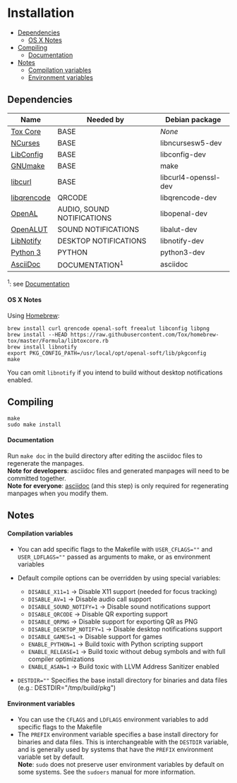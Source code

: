 # Installation
* [Dependencies](#dependencies)
  * [OS X Notes](#os-x-notes)
* [Compiling](#compiling)
  * [Documentation](#documentation)
* [Notes](#notes)
  * [Compilation variables](#compilation-variables)
  * [Environment variables](#environment-variables)

## Dependencies
| Name                                                 | Needed by                  | Debian package      |
|------------------------------------------------------|----------------------------|---------------------|
| [Tox Core](https://github.com/toktok/c-toxcore)      | BASE                       | *None*              |
| [NCurses](https://www.gnu.org/software/ncurses)      | BASE                       | libncursesw5-dev    |
| [LibConfig](http://www.hyperrealm.com/libconfig)     | BASE                       | libconfig-dev       |
| [GNUmake](https://www.gnu.org/software/make)         | BASE                       | make                |
| [libcurl](http://curl.haxx.se/)                      | BASE                       | libcurl4-openssl-dev|
| [libqrencode](https://fukuchi.org/works/qrencode/)   | QRCODE                     | libqrencode-dev     |
| [OpenAL](http://openal.org)                          | AUDIO, SOUND NOTIFICATIONS | libopenal-dev       |
| [OpenALUT](http://openal.org)                        | SOUND NOTIFICATIONS        | libalut-dev         |
| [LibNotify](https://developer.gnome.org/libnotify)   | DESKTOP NOTIFICATIONS      | libnotify-dev       |
| [Python 3](http://www.python.org/)                   | PYTHON                     | python3-dev         |
| [AsciiDoc](http://asciidoc.org/index.html)           | DOCUMENTATION<sup>1</sup>  | asciidoc            |

<sup>1</sup>: see [Documentation](#documentation)

#### OS X Notes
Using [Homebrew](http://brew.sh):
```
brew install curl qrencode openal-soft freealut libconfig libpng
brew install --HEAD https://raw.githubusercontent.com/Tox/homebrew-tox/master/Formula/libtoxcore.rb
brew install libnotify
export PKG_CONFIG_PATH=/usr/local/opt/openal-soft/lib/pkgconfig
make
```

You can omit `libnotify` if you intend to build without desktop notifications enabled.

## Compiling
```
make
sudo make install
```

#### Documentation
Run `make doc` in the build directory after editing the asciidoc files to regenerate the manpages.<br />
**Note for developers**: asciidoc files and generated manpages will need to be committed together.<br />
**Note for everyone**: [asciidoc](http://asciidoc.org/index.html) (and this step) is only required for regenerating manpages when you modify them.

## Notes

#### Compilation variables
* You can add specific flags to the Makefile with `USER_CFLAGS=""` and `USER_LDFLAGS=""` passed as arguments to make, or as environment variables
* Default compile options can be overridden by using special variables:
  * `DISABLE_X11=1` → Disable X11 support (needed for focus tracking)
  * `DISABLE_AV=1` → Disable audio call support
  * `DISABLE_SOUND_NOTIFY=1` → Disable sound notifications support
  * `DISABLE_QRCODE` → Disable QR exporting support
  * `DISABLE_QRPNG` → Disable support for exporting QR as PNG
  * `DISABLE_DESKTOP_NOTIFY=1` → Disable desktop notifications support
  * `DISABLE_GAMES=1` → Disable support for games
  * `ENABLE_PYTHON=1` → Build toxic with Python scripting support
  * `ENABLE_RELEASE=1` → Build toxic without debug symbols and with full compiler optimizations
  * `ENABLE_ASAN=1` → Build toxic with LLVM Address Sanitizer enabled

* `DESTDIR=""` Specifies the base install directory for binaries and data files (e.g.: DESTDIR="/tmp/build/pkg")

#### Environment variables
* You can use the `CFLAGS` and `LDFLAGS` environment variables to add specific flags to the Makefile
* The `PREFIX` environment variable specifies a base install directory for binaries and data files. This is interchangeable with the `DESTDIR` variable, and is generally used by systems that have the `PREFIX` environment variable set by default.<br />
**Note**: `sudo` does not preserve user environment variables by default on some systems. See the `sudoers` manual for more information.
